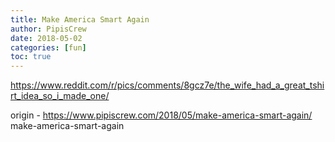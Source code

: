 ```yaml
---
title: Make America Smart Again
author: PipisCrew
date: 2018-05-02
categories: [fun]
toc: true
---
```


https://www.reddit.com/r/pics/comments/8gcz7e/the_wife_had_a_great_tshirt_idea_so_i_made_one/

origin - https://www.pipiscrew.com/2018/05/make-america-smart-again/ make-america-smart-again
